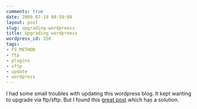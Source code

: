 ```yaml
---
comments: true
date: 2009-07-18 08:59:09
layout: post
slug: upgrading-wordpreess
title: Upgrading wordpreess
wordpress_id: 350
tags:
- FS_METHOD
- ftp
- plugins
- sftp
- update
- wordpress
---
```


I had some small troubles with updating this wordpress blog. It kept wanting to upgrade via ftp/sftp. But I found this [great post](http://www.kgarner.com/blog/archives/2009/06/13/direct-auto-update-on-wordpress-2-8/) which has a solution.
